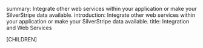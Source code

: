 summary: Integrate other web services within your application or make your SilverStripe data available.
introduction: Integrate other web services within your application or make your SilverStripe data available.
title: Integration and Web Services

[CHILDREN]
